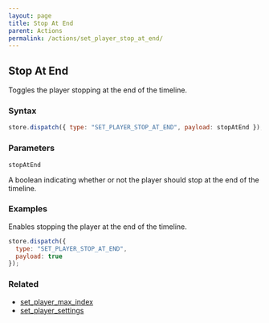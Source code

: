 ```yaml
---
layout: page
title: Stop At End
parent: Actions
permalink: /actions/set_player_stop_at_end/
---
```


## Stop At End

Toggles the player stopping at the end of the timeline.

### Syntax

```js
store.dispatch({ type: "SET_PLAYER_STOP_AT_END", payload: stopAtEnd });
```

### Parameters

`stopAtEnd`

A boolean indicating whether or not the player should stop at the end of the timeline.

### Examples

Enables stopping the player at the end of the timeline.

```js
store.dispatch({
  type: "SET_PLAYER_STOP_AT_END",
  payload: true
});
```

### Related

- [set_player_max_index](./set_player_max_index.md)
- [set_player_settings](./set_player_settings.md)
